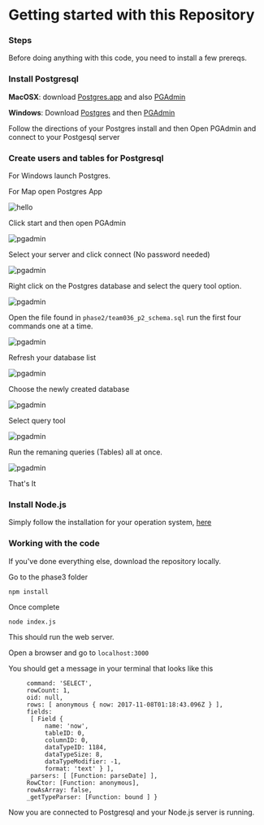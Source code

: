 # Getting started with this Repository


### Steps 

Before doing anything with this code, you need to install a few prereqs. 

### Install Postgresql 

**MacOSX**: download [Postgres.app](Postgres.app) and also [PGAdmin](https://www.pgadmin.org)

**Windows**: Download [Postgres](https://www.postgresql.org/download/windows/) and then [PGAdmin](https://www.pgadmin.org)


Follow the directions of your Postgres install and then Open PGAdmin and connect to your Postgesql server



 ### Create users and tables for Postgresql
 
For Windows launch Postgres. 

For Map open Postgres App

![hello](./readme_imgs/Open_Postges.png)

Click start and then open PGAdmin

![pgadmin](./readme_imgs/pgAdmin_4_home.png)

Select your server and click connect (No password needed)

 ![pgadmin](./readme_imgs/pgAdmin_4_servers.png)

 Right click on the Postgres database and select the query tool option.

 ![pgadmin](./readme_imgs/pgAdmin_4_query_tool.png)


 
 Open the file found in ```phase2/team036_p2_schema.sql``` run the first four commands one at a time. 

 ![pgadmin](./readme_imgs/pgAdmin_4_execute_one_at_a_time.png)

 Refresh your database list

 ![pgadmin](./readme_imgs/pgAdmin_4_refresh.png)

 Choose the newly created database

 ![pgadmin](./readme_imgs/pgAdmin_4_choose_new_database.png)

 Select query tool

 ![pgadmin](./readme_imgs/pgAdmin_4_select_query_tool.png)

 Run the remaning queries (Tables) all at once.

 ![pgadmin](./readme_imgs/pgAdmin_4_execute_the_rest.png)

 That's It
 
 
 
 ### Install Node.js
 
 
 Simply follow the installation for your operation system, [here](https://nodejs.org/en/download/)
 
 
 ### Working with the code
 
 If you've done everything else, download the repository locally.
 
 Go to the phase3 folder 
 
 ```npm install```
 
 Once complete
 
 ```node index.js```
 
 
 
 This should run the web server.
 
 Open a browser and go to ```localhost:3000```
 
 You should get a message in your terminal that looks like this
 
 ```null Result {
      command: 'SELECT',
      rowCount: 1,
      oid: null,
      rows: [ anonymous { now: 2017-11-08T01:18:43.096Z } ],
      fields: 
       [ Field {
           name: 'now',
           tableID: 0,
           columnID: 0,
           dataTypeID: 1184,
           dataTypeSize: 8,
           dataTypeModifier: -1,
           format: 'text' } ],
      _parsers: [ [Function: parseDate] ],
      RowCtor: [Function: anonymous],
      rowAsArray: false,
      _getTypeParser: [Function: bound ] }
```
 
Now you are connected to Postgresql and your Node.js server is running. 